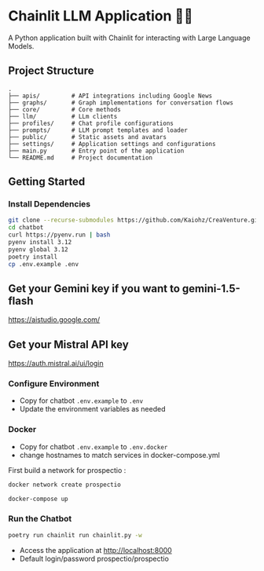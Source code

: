 # Chainlit LLM Application 🚀🤖

A Python application built with Chainlit for interacting with Large Language Models.

## Project Structure
```
.  
├── apis/         # API integrations including Google News  
├── graphs/       # Graph implementations for conversation flows
├── core/         # Core methods
├── llm/          # LLm clients
├── profiles/     # Chat profile configurations  
├── prompts/      # LLM prompt templates and loader  
├── public/       # Static assets and avatars  
├── settings/     # Application settings and configurations  
├── main.py       # Entry point of the application
└── README.md     # Project documentation
```

## Getting Started

### Install Dependencies
```bash
git clone --recurse-submodules https://github.com/Kaiohz/CreaVenture.git
cd chatbot 
curl https://pyenv.run | bash
pyenv install 3.12
pyenv global 3.12
poetry install
cp .env.example .env
```

## Get your Gemini key if you want to gemini-1.5-flash

https://aistudio.google.com/

## Get your Mistral API key 

https://auth.mistral.ai/ui/login

### Configure Environment
- Copy for chatbot `.env.example` to `.env`
- Update the environment variables as needed

### Docker
- Copy for chatbot `.env.example` to `.env.docker`
- change hostnames to match services in docker-compose.yml

First build a network for prospectio :
```bash
docker network create prospectio
```

```bash
docker-compose up
```

### Run the Chatbot
```bash
poetry run chainlit run chainlit.py -w
```

- Access the application at [http://localhost:8000](http://localhost:8000)
- Default login/password prospectio/prospectio